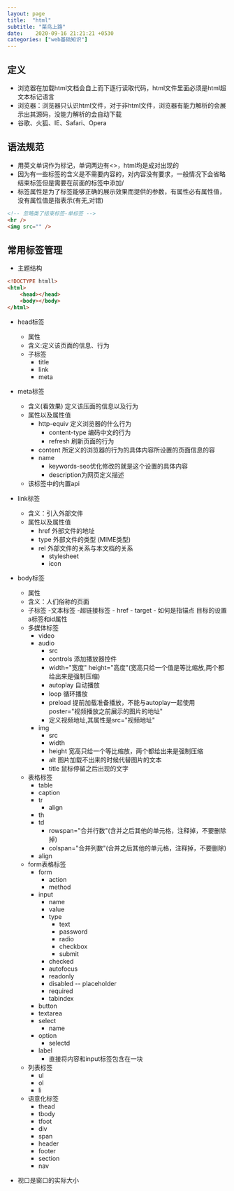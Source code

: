 ```yaml
---
layout: page
title:  "html"
subtitle: "菜鸟上路"
date:    2020-09-16 21:21:21 +0530
categories: ["web基础知识"]
---
```


## 定义

- 浏览器在加载html文档会自上而下逐行读取代码，html文件里面必须是html超文本标记语言
- 浏览器：浏览器只认识html文件，对于非html文件，浏览器有能力解析的会展示出其源码，没能力解析的会自动下载
- 谷歌、火狐、IE、Safari、Opera

## 语法规范

- 用英文单词作为标记，单词两边有<>，html均是成对出现的
- 因为有一些标签的含义是不需要内容的，对内容没有要求，一般情况下会省略结束标签但是需要在前面的标签中添加/ 
- 标签属性是为了标签能够正确的展示效果而提供的参数，有属性必有属性值，没有属性值是指表示(有无,对错)

```html
<!-- 忽略类了结束标签-单标签 -->
<hr />
<img src="" />
```

## 常用标签管理

- 主题结构

```html
<!DOCTYPE htmll>
<html>
    <head></head>
    <body></body>
</html>
```


- head标签
    - 属性
    - 含义:定义该页面的信息、行为
    - 子标签
        - title
        - link 
        - meta


- meta标签 
    - 含义(看效果) 定义该压面的信息以及行为
    - 属性以及属性值
        - http-equiv 定义浏览器的什么行为
            - content-type 编码中文的行为
            - refresh 刷新页面的行为
        - content 所定义的浏览器的行为的具体内容所设置的页面信息的容
        - name 
            - keywords-seo优化修改的就是这个设置的具体内容
            - description为网页定义描述
    - 该标签中的内置api

- link标签
    - 含义：引入外部文件
    - 属性以及属性值
        - href 外部文件的地址
        - type 外部文件的类型
        (MIME类型)
        - rel 外部文件的关系与本文档的关系
            - stylesheet
            - icon
- body标签
    - 属性
    - 含义：人们俗称的页面
    - 子标签
        -文本标签
        -超链接标签
            - href
            - target
            - 如何是指锚点
                目标的设置a标签和id属性
    - 多媒体标签
        - video
        - audio
            - src
            - controls 添加播放器控件
            - width="宽度" height="高度"(宽高只给一个值是等比缩放,两个都给出来是强制压缩)
            - autoplay 自动播放
            - loop 循环播放
            - preload 提前加载准备播放，不能与autoplay一起使用 poster="视频播放之前展示的图片的地址"
            - 定义视频地址,其属性是src="视频地址"
        - img 
            - src
            - width
            - height 宽高只给一个等比缩放，两个都给出来是强制压缩
            - alt 图片加载不出来的时候代替图片的文本
            - title 鼠标停留之后出现的文字
    - 表格标签
        - table
        - caption
        - tr
            - align
        - th
        - td 
            - rowspan="合并行数"(含并之后其他的单元格，注释掉，不要删除掉)
            - colspan="合并列数"(合并之后其他的单元格，注释掉，不要删除)
        - align
    - form表格标签
        - form
            - action
            - method
        - input
            - name
            - value
            - type
                - text
                - password
                - radio
                - checkbox
                - submit
            - checked
            - autofocus
            - readonly
            - disabled
            -- placeholder
            - required
            - tabindex
        - button
        - textarea
        - select 
            - name
        - option 
            - selectd
        - label 
            - 直接将内容和input标签包含在一块
    - 列表标签 
        - ul
        - ol
        - li
    - 语意化标签
        - thead
        - tbody
        - tfoot
        - div
        - span
        - header
        - footer
        - section
        - nav



- 视口是窗口的实际大小